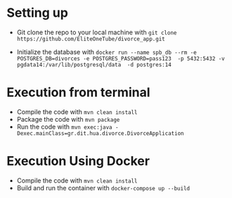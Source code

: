 # Setting up 
  * Git clone the repo to your local machine with `git clone https://github.com/EliteOneTube/divorce_app.git`

  * Initialize the database with `docker run --name spb_db --rm -e POSTGRES_DB=divorces -e POSTGRES_PASSWORD=pass123  -p 5432:5432 -v pgdata14:/var/lib/postgresql/data  -d postgres:14`

# Execution from terminal
  * Compile the code with `mvn clean install`
  * Package the code with `mvn package`
  * Run the code with `mvn exec:java -Dexec.mainClass=gr.dit.hua.divorce.DivorceApplication`

#  Execution Using Docker
  * Compile the code with `mvn clean install`
  * Build and run the container with `docker-compose up --build`